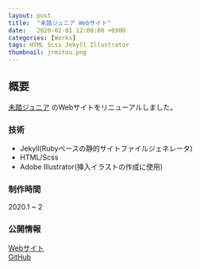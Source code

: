 ```yaml
---
layout: post
title:  "未踏ジュニア Webサイト"
date:   2020-02-01 12:00:00 +0900
categories: [Works]
tags: HTML Scss Jekyll Illustrator
thumbnail: jrmitou.png
---
```

## 概要
[未踏ジュニア](https://jr.mitou.org/) のWebサイトをリニューアルしました。

### 技術
- Jekyll(Rubyベースの静的サイトファイルジェネレータ)
- HTML/Scss
- Adobe Illustrator(挿入イラストの作成に使用)

### 制作時間
2020.1 ~ 2

### 公開情報
[Webサイト](https://jr.mitou.org/)  
[GitHub](https://github.com/mitou/jr.mitou.org)
